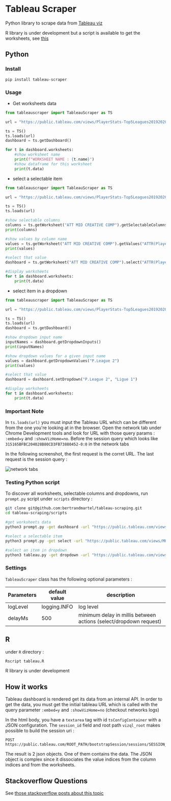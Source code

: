 # Tableau Scraper

Python library to scrape data from [Tableau viz](https://public.tableau.com/fr-fr/gallery)

R library is under development but a script is available to get the worksheets, see [this](#R)

## Python

### Install

```
pip install tableau-scraper
```

### Usage

* Get worksheets data

```python
from tableauscraper import TableauScraper as TS

url = "https://public.tableau.com/views/PlayerStats-Top5Leagues20192020/OnePlayerSummary"

ts = TS()
ts.loads(url)
dashboard = ts.getDashboard()

for t in dashboard.worksheets:
	#show worksheet name
	print(f"WORKSHEET NAME : {t.name}")
	#show dataframe for this worksheet
	print(t.data)
```

* select a selectable item 

```python
from tableauscraper import TableauScraper as TS

url = "https://public.tableau.com/views/PlayerStats-Top5Leagues20192020/OnePlayerSummary"

ts = TS()
ts.loads(url)

#show selectable columns
columns = ts.getWorksheet("ATT MID CREATIVE COMP").getSelectableColumns()
print(columns)

#show values by column name
values = ts.getWorksheet("ATT MID CREATIVE COMP").getValues("ATTR(Player)")
print(values)

#select that value
dashboard = ts.getWorksheet("ATT MID CREATIVE COMP").select("ATTR(Player)", "Vinicius Júnior")

#display worksheets 
for t in dashboard.worksheets:
	print(t.data)
```

* select item in a dropdown

```python
from tableauscraper import TableauScraper as TS

url = "https://public.tableau.com/views/PlayerStats-Top5Leagues20192020/OnePlayerSummary"

ts = TS()
ts.loads(url)
dashboard = ts.getDashboard()

#show dropdown input name
inputNames = dashboard.getDropdownInputs()
print(inputNames)

#show dropdown values for a given input name
values = dashboard.getDropdownValues("P.League 2")
print(values)

#select that value
dashboard = dashboard.setDropdown("P.League 2", "Ligue 1")

#display worksheets 
for t in dashboard.worksheets:
	print(t.data)
```

### Important Note

In `ts.loads(url)` you must input the Tableau URL which can be different from the one you're looking at in the browser. Open the network tab under Chrome Development tools and look for URL with those query params : `:embed=y` and `:showVizHome=no`. Before the session query which looks like `315165BFBC204028B80CD3FB73880452-0:0` in the network tabs

In the following screenshot, the first request is the corret URL. The last request is the session query :

![network tabs](https://user-images.githubusercontent.com/5183022/96939027-2e716780-14cc-11eb-8712-5f6292af8bef.png)

### Testing Python script

To discover all worksheets, selectable columns and dropdowns, run `prompt.py` script under `scripts` directory :


```bash
git clone git@github.com:bertrandmartel/tableau-scraping.git
cd tableau-scraping/scripts

#get worksheets data
python3 prompt.py -get dashboard -url "https://public.tableau.com/views/COVID-19inMissouri/COVID-19inMissouri"

#select a selectable item
python3 prompt.py -get select -url "https://public.tableau.com/views/MKTScoredeisolamentosocial/VisoGeral"

#select an item in dropdown
python3 tableau.py -get dropdown -url "https://public.tableau.com/views/COVID-19DailyDashboard_15960160643010/Casesbyneighbourhood"
```

### Settings

`TableauScraper` class has the following optional parameters : 

| Parameters      |  default value     |  description |
|-----------------|--------------------|--------------|
| logLevel        |logging.INFO |   log level |
| delayMs         |  500        |  minimum delay in millis between actions (select/dropdown request) |

## R

under `R` directory :

```R
Rscript tableau.R
```

R library is under development

## How it works

Tableau dashboard is rendered get its data from an internal API. In order to get the data, you must get the initial tableau URL which is called with the query parameter `:embed=y` and `:showVizHome=no` (checkout networks logs)

In the html body, you have a `textarea` tag with id `tsConfigContainer` with a JSON configuration. The `session_id` field and root path `vizql_root` makes possible to build the session uri : 

    POST https://public.tableau.com/ROOT_PATH/bootstrapSession/sessions/SESSION_ID

The result is 2 json objects. One of them contains the data. The JSON object is complex since it dissociates the value indices from the column indices and from the worksheets.

## Stackoverflow Questions

See [those stackoverflow posts about this topic](https://stackoverflow.com/search?q=user%3A2614364+%5Btableau-api%5D)
